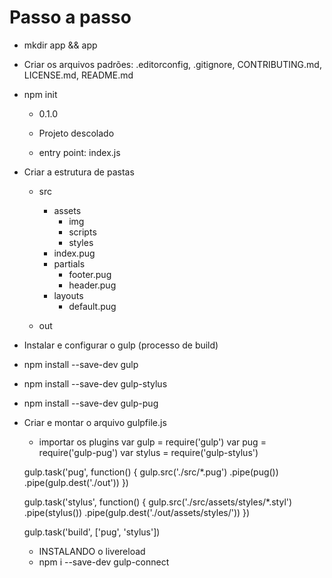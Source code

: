 # Passo a passo

- mkdir app && app
- Criar os arquivos padrões: .editorconfig, .gitignore,
CONTRIBUTING.md, LICENSE.md, README.md

- npm init

    - 0.1.0

    - Projeto descolado
    - entry point: index.js


- Criar a estrutura de pastas
  - src
    - assets
      - img
      - scripts
      - styles
    - index.pug
    - partials
      - footer.pug
      - header.pug
    - layouts
      - default.pug

  - out


- Instalar e configurar o gulp (processo de build)
- npm install --save-dev gulp
- npm install --save-dev gulp-stylus
- npm install --save-dev gulp-pug
- Criar e montar o arquivo gulpfile.js

  - importar os plugins
  var gulp = require('gulp')
  var pug = require('gulp-pug')
  var stylus = require('gulp-stylus')

  gulp.task('pug', function() {
    gulp.src('./src/*.pug')
    .pipe(pug())
    .pipe(gulp.dest('./out'))
  })

  gulp.task('stylus', function() {
    gulp.src('./src/assets/styles/*.styl')
    .pipe(stylus())
    .pipe(gulp.dest('./out/assets/styles/'))
  })

  gulp.task('build', ['pug', 'stylus'])

  - INSTALANDO o livereload
  - npm i --save-dev gulp-connect
